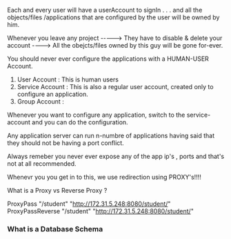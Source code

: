 

Each and every user will have a userAccount to signIn . . . and all the objects/files /applications that are configured by the user will be owned by him.

Whenever you leave any project -----> They have to disable & delete your account ----> All the obejcts/files owned by this guy will be gone for-ever.

You should never ever configure the applications with a HUMAN-USER Account.

1) User Account    : This is human users
2) Service Account : This is also a regular user account, created only to configure an application.
3) Group Account   : 

Whenever you want to configure any application, switch to the service-account and you can do the configuration.

Any application server can run n-numbre of applications having said that they should not be having a port conflict.

Always remeber you never ever expose any of the app ip's , ports and that's not at all recommended.


Whenevr you you get in to this, we use redirection using PROXY's!!!!


What is a Proxy vs Reverse Proxy ?


ProxyPass "/student"  "http://172.31.5.248:8080/student/"
ProxyPassReverse "/student"  "http://172.31.5.248:8080/student/"


### What is a Database Schema


<Resource name="jdbc/TestDB" auth="Container" type="javax.sql.DataSource"
               maxTotal="100" maxIdle="30" maxWaitMillis="10000"
               username="student" password="student1" driverClassName="com.mysql.jdbc.Driver"
               url="jdbc:mysql://172.31.13.36:3306/studentapp"/>
